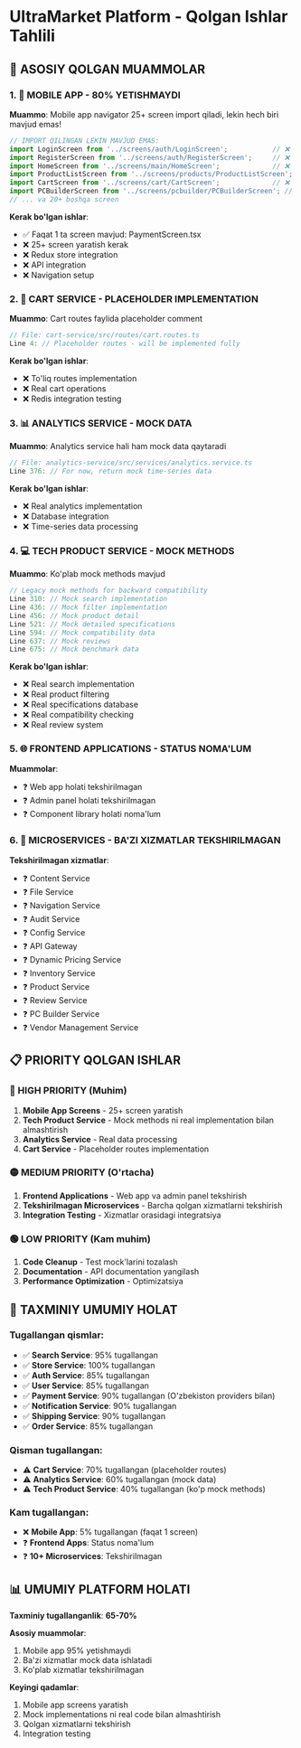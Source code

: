 # UltraMarket Platform - Qolgan Ishlar Tahlili

## 🚨 ASOSIY QOLGAN MUAMMOLAR

### 1. **📱 MOBILE APP - 80% YETISHMAYDI**

**Muammo**: Mobile app navigator 25+ screen import qiladi, lekin hech biri mavjud emas!

```typescript
// IMPORT QILINGAN LEKIN MAVJUD EMAS:
import LoginScreen from '../screens/auth/LoginScreen';           // ❌ YO'Q
import RegisterScreen from '../screens/auth/RegisterScreen';     // ❌ YO'Q  
import HomeScreen from '../screens/main/HomeScreen';             // ❌ YO'Q
import ProductListScreen from '../screens/products/ProductListScreen'; // ❌ YO'Q
import CartScreen from '../screens/cart/CartScreen';             // ❌ YO'Q
import PCBuilderScreen from '../screens/pcbuilder/PCBuilderScreen'; // ❌ YO'Q
// ... va 20+ boshqa screen
```

**Kerak bo'lgan ishlar**:
- ✅ Faqat 1 ta screen mavjud: PaymentScreen.tsx
- ❌ 25+ screen yaratish kerak
- ❌ Redux store integration
- ❌ API integration
- ❌ Navigation setup

### 2. **🛒 CART SERVICE - PLACEHOLDER IMPLEMENTATION**

**Muammo**: Cart routes faylida placeholder comment

```typescript
// File: cart-service/src/routes/cart.routes.ts
Line 4: // Placeholder routes - will be implemented fully
```

**Kerak bo'lgan ishlar**:
- ❌ To'liq routes implementation
- ❌ Real cart operations
- ❌ Redis integration testing

### 3. **📊 ANALYTICS SERVICE - MOCK DATA**

**Muammo**: Analytics service hali ham mock data qaytaradi

```typescript
// File: analytics-service/src/services/analytics.service.ts
Line 376: // For now, return mock time-series data
```

**Kerak bo'lgan ishlar**:
- ❌ Real analytics implementation
- ❌ Database integration
- ❌ Time-series data processing

### 4. **💻 TECH PRODUCT SERVICE - MOCK METHODS**

**Muammo**: Ko'plab mock methods mavjud

```typescript
// Legacy mock methods for backward compatibility
Line 310: // Mock search implementation
Line 436: // Mock filter implementation  
Line 456: // Mock product detail
Line 521: // Mock detailed specifications
Line 594: // Mock compatibility data
Line 637: // Mock reviews
Line 675: // Mock benchmark data
```

**Kerak bo'lgan ishlar**:
- ❌ Real search implementation
- ❌ Real product filtering
- ❌ Real specifications database
- ❌ Real compatibility checking
- ❌ Real review system

### 5. **🌐 FRONTEND APPLICATIONS - STATUS NOMA'LUM**

**Muammolar**:
- ❓ Web app holati tekshirilmagan
- ❓ Admin panel holati tekshirilmagan  
- ❓ Component library holati noma'lum

### 6. **🔧 MICROSERVICES - BA'ZI XIZMATLAR TEKSHIRILMAGAN**

**Tekshirilmagan xizmatlar**:
- ❓ Content Service
- ❓ File Service  
- ❓ Navigation Service
- ❓ Audit Service
- ❓ Config Service
- ❓ API Gateway
- ❓ Dynamic Pricing Service
- ❓ Inventory Service
- ❓ Product Service
- ❓ Review Service
- ❓ PC Builder Service
- ❓ Vendor Management Service

## 📋 PRIORITY QOLGAN ISHLAR

### 🔴 HIGH PRIORITY (Muhim)

1. **Mobile App Screens** - 25+ screen yaratish
2. **Tech Product Service** - Mock methods ni real implementation bilan almashtirish
3. **Analytics Service** - Real data processing
4. **Cart Service** - Placeholder routes implementation

### 🟡 MEDIUM PRIORITY (O'rtacha)

1. **Frontend Applications** - Web app va admin panel tekshirish
2. **Tekshirilmagan Microservices** - Barcha qolgan xizmatlarni tekshirish
3. **Integration Testing** - Xizmatlar orasidagi integratsiya

### 🟢 LOW PRIORITY (Kam muhim)

1. **Code Cleanup** - Test mock'larini tozalash
2. **Documentation** - API documentation yangilash
3. **Performance Optimization** - Optimizatsiya

## 🎯 TAXMINIY UMUMIY HOLAT

### Tugallangan qismlar:
- ✅ **Search Service**: 95% tugallangan
- ✅ **Store Service**: 100% tugallangan  
- ✅ **Auth Service**: 85% tugallangan
- ✅ **User Service**: 85% tugallangan
- ✅ **Payment Service**: 90% tugallangan (O'zbekiston providers bilan)
- ✅ **Notification Service**: 90% tugallangan
- ✅ **Shipping Service**: 90% tugallangan
- ✅ **Order Service**: 85% tugallangan

### Qisman tugallangan:
- ⚠️ **Cart Service**: 70% tugallangan (placeholder routes)
- ⚠️ **Analytics Service**: 60% tugallangan (mock data)
- ⚠️ **Tech Product Service**: 40% tugallangan (ko'p mock methods)

### Kam tugallangan:
- ❌ **Mobile App**: 5% tugallangan (faqat 1 screen)
- ❓ **Frontend Apps**: Status noma'lum
- ❓ **10+ Microservices**: Tekshirilmagan

## 📊 UMUMIY PLATFORM HOLATI

**Taxminiy tugallanganlik**: **65-70%**

**Asosiy muammolar**:
1. Mobile app 95% yetishmaydi
2. Ba'zi xizmatlar mock data ishlatadi
3. Ko'plab xizmatlar tekshirilmagan

**Keyingi qadamlar**:
1. Mobile app screens yaratish
2. Mock implementations ni real code bilan almashtirish
3. Qolgan xizmatlarni tekshirish
4. Integration testing